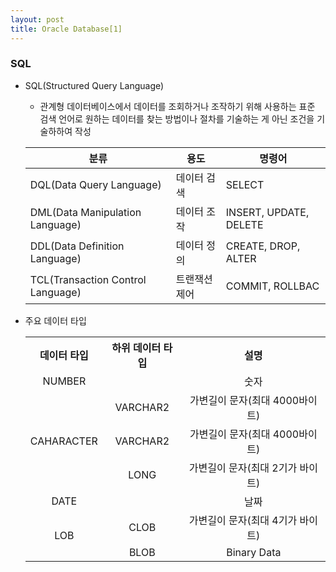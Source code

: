 ```yaml
---
layout: post
title: Oracle Database[1]
---
```


### SQL

- SQL(Structured Query Language)
    - 관계형 데이터베이스에서 데이터를 조회하거나 조작하기 위해 사용하는 표준 검색 언어로 원하는 데이터를 찾는 방법이나 절차를 기술하는 게 아닌 조건을 기술하하여 작성

    |분류|용도|명령어|
    |------|---|---|
    |DQL(Data Query Language)|데이터 검색|SELECT|
    |DML(Data Manipulation Language)|데이터 조작|INSERT, UPDATE, DELETE|
    |DDL(Data Definition Language)|데이터 정의|CREATE, DROP, ALTER|
    |TCL(Transaction Control Language)|트랜잭션 제어|COMMIT, ROLLBAC|

- 주요 데이터 타입
    
    <table >
        <tr align = "center" >
            <th>데이터 타입</th>
            <th>하위 데이터 타입</th>
            <th>설명</th>
        </tr>
        <tr align = "center">
            <td>NUMBER</td>
            <td></td>
            <td>숫자</td>
        </tr>
        <tr align = "center">
            <td rowspan="3" align = "center">CAHARACTER</td>
            <td>VARCHAR2</td>
            <td>가변길이 문자(최대 4000바이트)</td>
        </tr>
        <tr align = "center">
            <td>VARCHAR2</td>
            <td>가변길이 문자(최대 4000바이트)</td>
        </tr>
        <tr align = "center">
            <td>LONG</td>
            <td>가변길이 문자(최대 2기가 바이트)</td>	
        </tr>
        <tr align = "center">
            <td>DATE</td>
            <td></td>
            <td>날짜</td>
        </tr>
        <tr align = "center">
            <td rowspan="3" align = "center">LOB</td>
            <td>CLOB</td>
            <td>가변길이 문자(최대 4기가 바이트)</td>
        </tr>
        <tr align = "center">
            <td>BLOB</td>
            <td>Binary Data</td>	
        </tr>
    </table>
